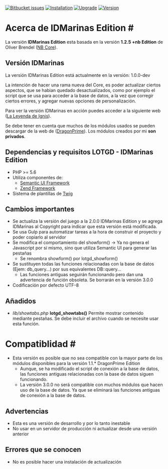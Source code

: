 [![Bitbucket issues](https://img.shields.io/bitbucket/issues/idmarinas/lotgd-juego.svg?maxAge=2592000)]()
[![Installation](https://img.shields.io/badge/install-fail-red.svg?maxAge=2592000)]()
[![Upgrade](https://img.shields.io/badge/upgrade-fail-red.svg?maxAge=2592000)]()
[![Version](https://img.shields.io/badge/version-1.0.0--dev-red.svg?maxAge=2592000)]()

# Acerca de IDMarinas Edition #

La versión **IDMarinas Edition** esta basada en la versión **1.2.5 +nb Edition** de Oliver Brendel ([NB Core](http://nb-core.org)).


## Versión IDMarinas ##

La versión IDMarinas Edition está actualmente en la versión: 1.0.0-dev

La intención de hacer una rama nueva del Core, es poder actualizar ciertos aspectos, que se habian quedado desactualizados, como por ejemplo el script que se usa para acceder a la base de datos, a la vez que corregir ciertos errores, y agregar nuevas opciones de personalización.

Para ver la versión IDMarinas en acción puedes acceder a la siguiente web ([La Leyenda de Ignis](http://dragonverde.infommo.es)).

Se debe tener en cuenta que muchos de los módulos usados se pueden descargar de la web de ([DragonPrime](http://dragonprime.net)). Los módulos creados por mi **son privados**.

## Dependencias y requisitos LOTGD - IDMarinas Edition ##
* PHP >= 5.6
* Utiliza componentes de:
	* [Semantic UI Framework](http://semantic-ui.com/)
	* [Zend Framework](https://zendframework.github.io)
* Sistema de plantillas de [Twig](http://twig.sensiolabs.org)

## Cambios importantes ##
* Se actualiza la versión del juego a la 2.0.0 IDMarinas Edition y se agrega IDMarinas al Copyright para indicar que esta versión está modificada.
* Se usa Gulp para automatizar tareas a la hora de construir el proyecto y poder copiarlo al servidor
* Se modifica el comportamiento del showform() -> Ya no genera el Javascript por si mismo, sino que utiliza Semantic UI para generar las pestañas
	* Se renombra showform() por lotgd_showform()
* Se sustituyen todas las funciones relacionadas con la base de datos (Ejem: db_query...) por sus equivalentes DB::query...
	* Las funciones antiguas seguirán funcionando pero dan una advertencia de función obsoleta. Se borrarán en la versión 3.0.0
* Codificación por defecto UTF-8

## Añadidos ##
* *lib/showtabs.php* **lotgd_showtabs()** Permite mostrar contenido mediante pestañas. Se debe incluir el archivo cuando se necesite usar esta función.


# Compatiblidad #
* Esta versión es posible que no sea compatible con la mayor parte de los módulos disponibles para la versión 1.1.* DragonPrime Edition
	* Aunque, se ha modificado el script de conexión a la base de datos, las funciones antiguas relacionadas con la base de datos siguen funcionando.
	* La versión 3.0.0 no será compatible con muchos módulos que hacen uso de la base de datos. Ya que se eliminará las funciones antiguas de conexión a la base de datos.

## Advertencias ##
* Esta es una versión de desarrollo y por lo tanto inestable
* No usar en un servidor de producción ni actualizar desde una versión anterior

## Errores que se conocen ##
* No es posible hacer una instalación de actualización